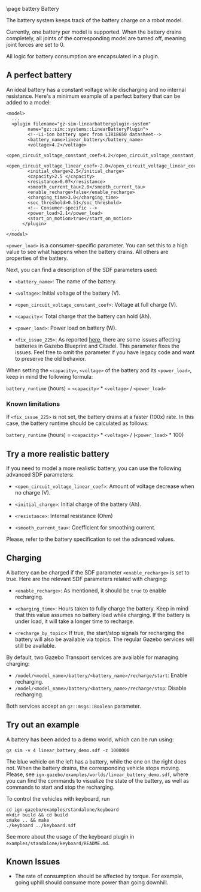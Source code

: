 \page battery Battery

The battery system keeps track of the battery charge on a robot model.

Currently, one battery per model is supported. When the battery drains
completely, all joints of the corresponding model are turned off, meaning joint
forces are set to 0.

All logic for battery consumption are encapsulated in a plugin.


## A perfect battery

An ideal battery has a constant voltage while discharging and no internal
resistance. Here's a minimum example of a perfect battery that can be added to a
model:

```{.xml}
<model>
  ...
  <plugin filename="gz-sim-linearbatteryplugin-system"
        name="gz::sim::systems::LinearBatteryPlugin">
        <!--Li-ion battery spec from LIR18650 datasheet-->
        <battery_name>linear_battery</battery_name>
        <voltage>4.2</voltage>
        <open_circuit_voltage_constant_coef>4.2</open_circuit_voltage_constant_coef>
        <open_circuit_voltage_linear_coef>-2.0</open_circuit_voltage_linear_coef>
        <initial_charge>2.5</initial_charge>
        <capacity>2.5 </capacity>
        <resistance>0.07</resistance>
        <smooth_current_tau>2.0</smooth_current_tau>
        <enable_recharge>false</enable_recharge>
        <charging_time>3.0</charging_time>
        <soc_threshold>0.51</soc_threshold>
        <!-- Consumer-specific -->
        <power_load>2.1</power_load>
        <start_on_motion>true</start_on_motion>
      </plugin>
  ...
</model>
```
`<power_load>` is a consumer-specific parameter. You can set this to a high value to see what happens when the battery drains. All others are properties of the battery.

Next, you can find a description of the SDF parameters used:

* `<battery_name>`: The name of the battery.

* `<voltage>`: Initial voltage of the battery (V).

* `<open_circuit_voltage_constant_coef>`: Voltage at full charge (V).

* `<capacity>`: Total charge that the battery can hold (Ah).

* `<power_load>`: Power load on battery (W).

* `<fix_issue_225>`: As reported [here](https://github.com/gazebosim/gz-sim/issues/225),
there are some issues affecting batteries in Gazebo Blueprint and Citadel.
This parameter fixes the issues. Feel free to omit the parameter if you have
legacy code and want to preserve the old behavior.

When setting the `<capacity>`, `<voltage>` of the battery and its `<power_load>`,
keep in mind the following formula:

`battery_runtime` (hours) = `<capacity>` * `<voltage>` / `<power_load>`

### Known limitations

If `<fix_issue_225>` is not set, the battery drains at a faster (100x) rate.
In this case, the battery runtime should be calculated as follows:

`battery_runtime` (hours) = `<capacity>` * `<voltage>` / (`<power_load>` * 100)


## Try a more realistic battery

If you need to model a more realistic battery, you can use the following
advanced SDF parameters:

* `<open_circuit_voltage_linear_coef>`: Amount of voltage decrease when no charge (V).

* `<initial_charge>`: Initial charge of the battery (Ah).

* `<resistance>`: Internal resistance (Ohm)

* `<smooth_current_tau>`: Coefficient for smoothing current.

Please, refer to the battery specification to set the advanced values.


## Charging

A battery can be charged if the SDF parameter `<enable_recharge>` is set to true.
Here are the relevant SDF parameters related with charging:

* `<enable_recharge>`: As mentioned, it should be `true` to enable recharging.

* `<charging_time>`: Hours taken to fully charge the battery. Keep in mind that
this value assumes no battery load while charging. If the battery is under load,
it will take a longer time to recharge.

* `<recharge_by_topic>`: If true, the start/stop signals for recharging the
battery will also be available via topics. The regular Gazebo services will
still be available.

By default, two Gazebo Transport services are available for managing charging:

* `/model/<model_name>/battery/<battery_name>/recharge/start`: Enable recharging.
* `/model/<model_name>/battery/<battery_name>/recharge/stop`: Disable recharging.

Both services accept an `gz::msgs::Boolean` parameter.

## Try out an example

A battery has been added to a demo world, which can be run using:

```
gz sim -v 4 linear_battery_demo.sdf -z 1000000
```

The blue vehicle on the left has a battery, while the one on the right does not. When the battery drains, the corresponding vehicle stops moving. Please, see
`ign-gazebo/examples/worlds/linear_battery_demo.sdf`, where you can
find the commands to visualize the state of the battery, as well as commands to
start and stop the recharging.


To control the vehicles with keyboard, run

```
cd ign-gazebo/examples/standalone/keyboard
mkdir build && cd build
cmake .. && make
./keyboard ../keyboard.sdf
```
See more about the usage of the keyboard plugin in `examples/standalone/keyboard/README.md`.


## Known Issues

* The rate of consumption should be affected by torque. For example, going uphill should consume more power than going downhill.
